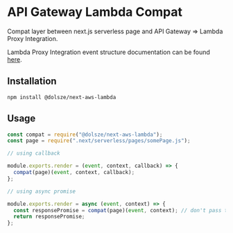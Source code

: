 # API Gateway Lambda Compat

Compat layer between next.js serverless page and API Gateway => Lambda Proxy Integration.

Lambda Proxy Integration event structure documentation can be found [here](https://docs.aws.amazon.com/apigateway/latest/developerguide/set-up-lambda-proxy-integrations.html).

## Installation

`npm install @dolsze/next-aws-lambda`

## Usage

```js
const compat = require("@dolsze/next-aws-lambda");
const page = require(".next/serverless/pages/somePage.js");

// using callback

module.exports.render = (event, context, callback) => {
  compat(page)(event, context, callback);
};

// using async promise

module.exports.render = async (event, context) => {
  const responsePromise = compat(page)(event, context); // don't pass the callback parameter
  return responsePromise;
};
```
